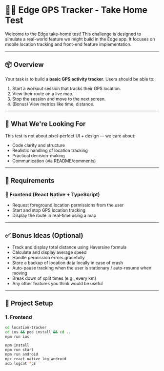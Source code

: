 # 🏃‍♂️ Edge GPS Tracker - Take Home Test

Welcome to the Edge take-home test! This challenge is designed to simulate a real-world feature we might build in the
Edge app. It focuses on mobile location tracking and front-end feature implementation.

---

## 📦 Overview

Your task is to build a **basic GPS activity tracker**. Users should
be able to:

1. Start a workout session that tracks their GPS location.
2. View their route on a live map.
3. Stop the session and move to the next screen.
4. (Bonus) View metrics like time, distance.

---

## 🧠 What We're Looking For

This test is not about pixel-perfect UI + design — we care about:

- Code clarity and structure
- Realistic handling of location tracking
- Practical decision-making
- Communication (via README/comments)

---

## 🚀 Requirements

### 📱 Frontend (React Native + TypeScript)

- Request foreground location permissions from the user
- Start and stop GPS location tracking
- Display the route in real-time using a map

---

## ✅ Bonus Ideas (Optional)

- Track and display total distance using Haversine formula
- Calculate and display average speed
- Handle permission errors gracefully
- Store a backup of location data locally in case of crash
- Auto-pause tracking when the user is stationary / auto-resume when moving
- Break down of split times (e.g., every km)
- Any other features you think would be useful

---

## 🧪 Project Setup

### 1. Frontend

```bash
cd location-tracker
cd ios && pod install && cd ..
npm run ios

npm install
npm run start
npm run android
npx react-native log-android
adb logcat *:E
```
